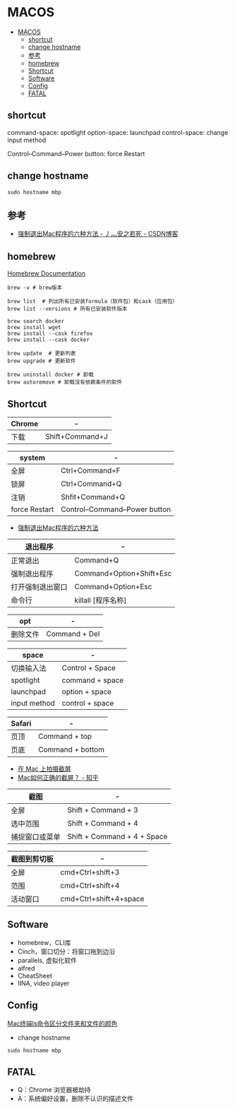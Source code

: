 # MACOS

- [MACOS](#macos)
  - [shortcut](#shortcut)
  - [change hostname](#change-hostname)
  - [参考](#参考)
  - [homebrew](#homebrew)
  - [Shortcut](#shortcut-1)
  - [Software](#software)
  - [Config](#config)
  - [FATAL](#fatal)

## shortcut

command-space: spotlight
option-space: launchpad
control-space: change input method

Control–Command–Power button: force Restart

## change hostname

`sudo hostname mbp`

## 参考

- [强制退出Mac程序的六种方法 - 丿灬安之若死 - CSDN博客](https://blog.csdn.net/mp624183768/article/details/80599064)

## homebrew

[Homebrew Documentation](https://docs.brew.sh/Manpage)

```
brew -v # brew版本

brew list  # 列出所有已安装formula（软件包）和cask（应用包）
brew list --versions # 所有已安装软件版本

brew search docker
brew install wget
brew install --cask firefox
brew install --cask docker

brew update  # 更新列表
brew upgrade # 更新软件

brew uninstall docker # 卸载
brew autoremove # 卸载没有依赖条件的软件
```

## Shortcut

| Chrome | - |
|--------|---|
| 下载 | Shift+Command+J |

| system | - |
|--------|---|
| 全屏 | Ctrl+Command+F |
| 锁屏 | Ctrl+Command+Q |
| 注销 | Shfit+Command+Q |
| force Restart | Control–Command–Power button |

- [强制退出Mac程序的六种方法](https://blog.csdn.net/mp624183768/article/details/80599064)

| 退出程序 | - |
|------|---|
| 正常退出 | Command+Q |
| 强制退出程序 | Command+Option+Shift+Esc |
| 打开强制退出窗口 | Command+Option+Esc |
| 命令行 | killall [程序名称] |

| opt | - |
|-----|--|
| 删除文件 | Command + Del |

| space | - |
|-------|---|
| 切换输入法 | Control + Space |
| spotlight | command + space |
| launchpad | option + space |
| input method | control + space |

| Safari | - |
|--------|---|
| 页顶 | Command + top |
| 页底 | Command + bottom |

- [在 Mac 上拍摄截屏](https://support.apple.com/zh-cn/HT201361)
- [Mac如何正确的截屏？ - 知乎](https://zhuanlan.zhihu.com/p/52619446)

| 截图 | - |
|----|---|
| 全屏 | Shift + Command + 3 |
| 选中范围 | Shift + Command + 4 |
| 捕捉窗口或菜单 | Shift + Command + 4 + Space |

| 截图到剪切板 | - |
|--------|---|
| 全屏 | cmd+Ctrl+shift+3 |
| 范围 | cmd+Ctrl+shift+4 |
| 活动窗口 | cmd+Ctrl+shift+4+space |

## Software

- homebrew，CLI库
- Cinch，窗口切分：将窗口拖到边沿
- parallels, 虚拟化软件
- alfred
- CheatSheet
- IINA, video player

## Config

[Mac终端ls命令区分文件夹和文件的颜色](https://www.jianshu.com/p/488869d76447)

- change hostname

`sudo hostname mbp`

## FATAL

- Q：Chrome 浏览器被劫持
- A：系统偏好设置，删除不认识的描述文件
